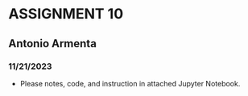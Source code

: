 # ASSIGNMENT 10
## Antonio Armenta
### 11/21/2023


* Please notes, code, and instruction in attached Jupyter Notebook.
